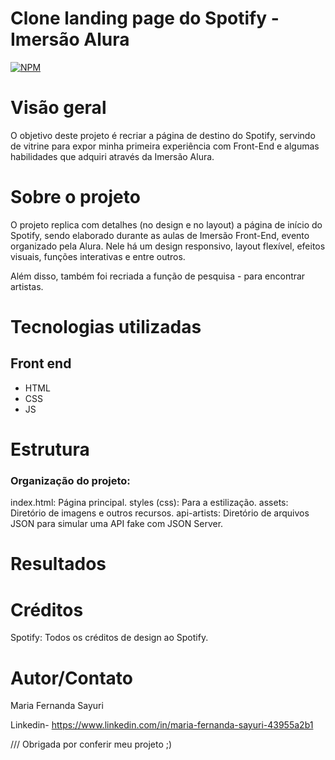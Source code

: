 # Clone landing page do Spotify - Imersão Alura 

[![NPM](https://img.shields.io/npm/l/react)](https://github.com/ma-sayuri/Spotify-Imersao-Front-End/blob/main/LICENSE) 

# Visão geral

O objetivo deste projeto é recriar a página de destino do Spotify, servindo de vitrine para expor minha primeira experiência com Front-End e algumas habilidades que adquiri através da Imersão Alura.

# Sobre o projeto

O projeto replica com detalhes (no design e no layout) a página de início do Spotify, sendo elaborado durante as aulas de Imersão Front-End, evento organizado pela Alura. Nele há um design responsivo, layout flexível, efeitos visuais, funções interativas e entre outros.

Além disso, também foi recriada a função de pesquisa - para encontrar artistas.

# Tecnologias utilizadas
## Front end
- HTML
- CSS
- JS

# Estrutura 
### Organização do projeto:

index.html: Página principal.
styles (css): Para a estilização.
assets: Diretório de imagens e outros recursos.
api-artists: Diretório de arquivos JSON para simular uma API fake com JSON Server.

# Resultados



# Créditos

Spotify: Todos os créditos de design ao Spotify.

# Autor/Contato

Maria Fernanda Sayuri

Linkedin- https://www.linkedin.com/in/maria-fernanda-sayuri-43955a2b1

///
Obrigada por conferir meu projeto ;)
